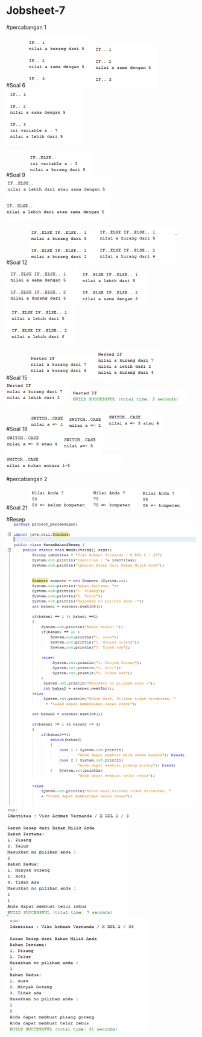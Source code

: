 # Jobsheet-7
#percabangan 1

#Soal 6
![Alt text](https://github.com/captainhimer/Jobsheet-7/blob/master/soal%206%20(3).PNG)
![Alt text](https://github.com/captainhimer/Jobsheet-7/blob/master/soal%206%20(5).PNG)
![Alt text](https://github.com/captainhimer/Jobsheet-7/blob/master/soal%206%20(7).PNG)

#Soal 9
![Alt text](https://github.com/captainhimer/Jobsheet-7/blob/master/soal%209%20(3).PNG)
![Alt text](https://github.com/captainhimer/Jobsheet-7/blob/master/soal%209%20(5).PNG)
![Alt text](https://github.com/captainhimer/Jobsheet-7/blob/master/soal%209%20(7).PNG)

#Soal 12
![Alt text](https://github.com/captainhimer/Jobsheet-7/blob/master/soal%2012%20(1).PNG)
![Alt text](https://github.com/captainhimer/Jobsheet-7/blob/master/soal%2012%20(3).PNG)
![Alt text](https://github.com/captainhimer/Jobsheet-7/blob/master/soal%2012%20(5).PNG)
![Alt text](https://github.com/captainhimer/Jobsheet-7/blob/master/soal%2012%20(6).PNG)
![Alt text](https://github.com/captainhimer/Jobsheet-7/blob/master/soal%2012%20(7).PNG)

#Soal 15
![Alt text](https://github.com/captainhimer/Jobsheet-7/blob/master/soal%2015%20(1).PNG)
![Alt text](https://github.com/captainhimer/Jobsheet-7/blob/master/soal%2015%20(3).PNG)
![Alt text](https://github.com/captainhimer/Jobsheet-7/blob/master/soal%2015%20(5).PNG)
![Alt text](https://github.com/captainhimer/Jobsheet-7/blob/master/soal%2015%20(7).PNG)

#Soal 18
![Alt text](https://github.com/captainhimer/Jobsheet-7/blob/master/Soal%2018%20(1).PNG)
![Alt text](https://github.com/captainhimer/Jobsheet-7/blob/master/soal%2018%20(2).PNG)
![Alt text](https://github.com/captainhimer/Jobsheet-7/blob/master/soal%2018%20(3).PNG)
![Alt text](https://github.com/captainhimer/Jobsheet-7/blob/master/soal%2018%20(4).PNG)
![Alt text](https://github.com/captainhimer/Jobsheet-7/blob/master/soal%2018%20(5).PNG)
![Alt text](https://github.com/captainhimer/Jobsheet-7/blob/master/soal%2018%20(7).PNG)

#percabangan 2

#Soal 21
![Alt text](https://github.com/captainhimer/Jobsheet-7/blob/master/soal%2021%20(50).PNG)
![Alt text](https://github.com/captainhimer/Jobsheet-7/blob/master/soal%2021%20(75).PNG)
![Alt text](https://github.com/captainhimer/Jobsheet-7/blob/master/soal%2021%20(85).PNG)

#Resep
![Alt text](https://github.com/captainhimer/Jobsheet-7/blob/master/coding%20resep.PNG)
![Alt text](https://github.com/captainhimer/Jobsheet-7/blob/master/hasil%20resep%202.PNG)
![Alt text](https://github.com/captainhimer/Jobsheet-7/blob/master/hasil%20resep.PNG)
